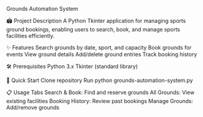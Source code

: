 Grounds Automation System

🏟️ Project Description
A Python Tkinter application for managing sports ground bookings, enabling users to search, book, and manage sports facilities efficiently.

✨ Features
Search grounds by date, sport, and capacity
Book grounds for events
View ground details
Add/delete ground entries
Track booking history

🛠️ Prerequisites
Python 3.x
Tkinter (standard library)

🚀 Quick Start
Clone repository
Run python grounds-automation-system.py

📋 Usage
Tabs
Search & Book: Find and reserve grounds
All Grounds: View existing facilities
Booking History: Review past bookings
Manage Grounds: Add/remove grounds